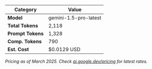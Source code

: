 
| Category          | Value                  |
|-------------------|------------------------|
| **Model** | gemini-1.5-pro-latest          |
| **Total Tokens** | 2,118  |
| **Prompt Tokens** | 1,328 |
| **Comp. Tokens** | 790|
| **Est. Cost** | $0.0129 USD     |

*Pricing as of March 2025. Check [ai.google.dev/pricing](https://ai.google.dev/pricing) for latest rates.*
